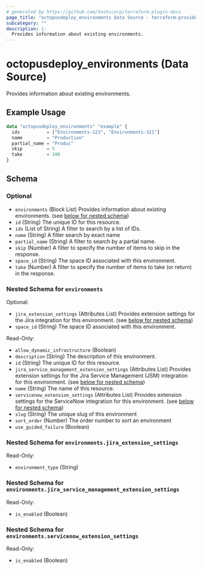 ```yaml
---
# generated by https://github.com/hashicorp/terraform-plugin-docs
page_title: "octopusdeploy_environments Data Source - terraform-provider-octopusdeploy"
subcategory: ""
description: |-
  Provides information about existing environments.
---
```


# octopusdeploy_environments (Data Source)

Provides information about existing environments.

## Example Usage

```terraform
data "octopusdeploy_environments" "example" {
  ids          = ["Environments-123", "Environments-321"]
  name         = "Production"
  partial_name = "Produc"
  skip         = 5
  take         = 100
}
```

<!-- schema generated by tfplugindocs -->
## Schema

### Optional

- `environments` (Block List) Provides information about existing environments. (see [below for nested schema](#nestedblock--environments))
- `id` (String) The unique ID for this resource.
- `ids` (List of String) A filter to search by a list of IDs.
- `name` (String) A filter search by exact name
- `partial_name` (String) A filter to search by a partial name.
- `skip` (Number) A filter to specify the number of items to skip in the response.
- `space_id` (String) The space ID associated with this environment.
- `take` (Number) A filter to specify the number of items to take (or return) in the response.

<a id="nestedblock--environments"></a>
### Nested Schema for `environments`

Optional:

- `jira_extension_settings` (Attributes List) Provides extension settings for the Jira integration for this environment. (see [below for nested schema](#nestedatt--environments--jira_extension_settings))
- `space_id` (String) The space ID associated with this environment.

Read-Only:

- `allow_dynamic_infrastructure` (Boolean)
- `description` (String) The description of this environment.
- `id` (String) The unique ID for this resource.
- `jira_service_management_extension_settings` (Attributes List) Provides extension settings for the Jira Service Management (JSM) integration for this environment. (see [below for nested schema](#nestedatt--environments--jira_service_management_extension_settings))
- `name` (String) The name of this resource.
- `servicenow_extension_settings` (Attributes List) Provides extension settings for the ServiceNow integration for this environment. (see [below for nested schema](#nestedatt--environments--servicenow_extension_settings))
- `slug` (String) The unique slug of this environment
- `sort_order` (Number) The order number to sort an environment
- `use_guided_failure` (Boolean)

<a id="nestedatt--environments--jira_extension_settings"></a>
### Nested Schema for `environments.jira_extension_settings`

Read-Only:

- `environment_type` (String)


<a id="nestedatt--environments--jira_service_management_extension_settings"></a>
### Nested Schema for `environments.jira_service_management_extension_settings`

Read-Only:

- `is_enabled` (Boolean)


<a id="nestedatt--environments--servicenow_extension_settings"></a>
### Nested Schema for `environments.servicenow_extension_settings`

Read-Only:

- `is_enabled` (Boolean)


